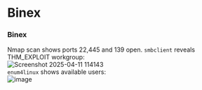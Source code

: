 # Binex

### Binex
Nmap scan shows ports 22,445 and 139 open. `smbclient` reveals THM_EXPLOIT workgroup:<br />
![Screenshot 2025-04-11 114143](https://github.com/user-attachments/assets/fd015d16-f08e-4973-a5fd-460692750dd2)<br />
`enum4linux` shows available users:<br />
![image](https://github.com/user-attachments/assets/78956835-0f5f-4d50-ba70-ef9b24b92db0)<br />


